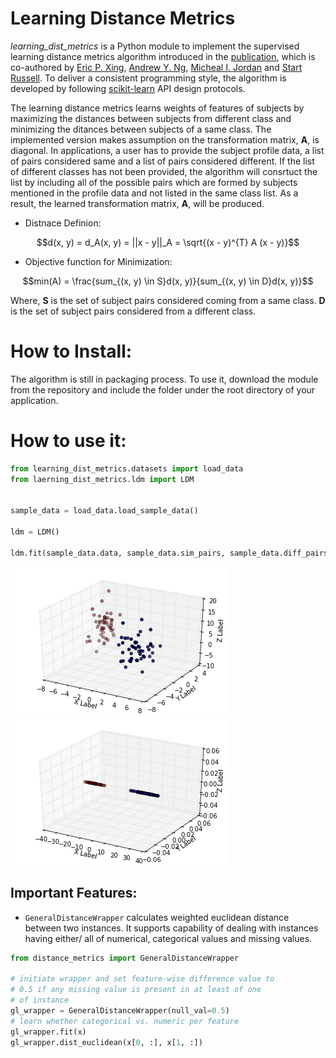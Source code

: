 Learning Distance Metrics
=========================
*learning_dist_metrics* is a Python module to implement the supervised learning distance metrics algorithm introduced in
the [publication](http://ai.stanford.edu/~ang/papers/nips02-metric.pdf), which is co-authored by [Eric P. Xing](), [Andrew Y. Ng](), [Micheal I. Jordan]() and [Start Russell](). To deliver a consistent programming style, the algorithm is developed by following [scikit-learn](http://orbi.ulg.ac.be/bitstream/2268/154357/1/paper.pdf) API design protocols.

The learning distance metrics learns weights of features of subjects by maximizing the distances between subjects from different class and minimizing the ditances between subjects of a same class. The implemented version makes assumption on the transformation matrix, **A**, is diagonal. In applications, a user has to provide the subject profile data, a list of pairs considered same and a list of pairs considered different. If the list of different classes has not been provided, the algorithm will consrtuct the list by including all of the possible pairs which are formed by subjects mentioned in the profile data and not listed in the same class list. As a result, the learned transformation matrix, **A**, will be produced.

* Distnace Definion:
```math
d(x, y) = d_A(x, y) = ||x - y||_A = \sqrt{(x - y)^{T} A (x - y)}
```
* Objective function for Minimization:
```math
min(A) = \frac{sum_{(x, y) \in S}d(x, y)}{sum_{(x, y) \in D}d(x, y)}
```
Where, **S** is the set of subject pairs considered coming from a same class. **D** is the set of subject pairs considered from a different class.

How to Install:
===============
The algorithm is still in packaging process. To use it, download the module from the repository and include the folder under the root directory of your application.


How to use it:
==============
```python
from learning_dist_metrics.datasets import load_data
from laerning_dist_metrics.ldm import LDM


sample_data = load_data.load_sample_data()

ldm = LDM()

ldm.fit(sample_data.data, sample_data.sim_pairs, sample_data.diff_pairs)
```
![3D Scatterplots of 2 Clusters in the original space](/doc/images/2clusters_3d_origin.png)
![3D Scatterplots of 2 Clusters in the transformed Space](/doc/images/2clusters_3d_fitted.png)

## Important Features:
* `GeneralDistanceWrapper` calculates weighted euclidean distance between two
instances. It supports capability of dealing with instances having either/ all of numerical, categorical values and missing values.

```python
from distance_metrics import GeneralDistanceWrapper

# initiate wrapper and set feature-wise difference value to
# 0.5 if any missing value is present in at least of one
# of instance
gl_wrapper = GeneralDistanceWrapper(null_val=0.5)
# learn whether categorical vs. numeric per feature
gl_wrapper.fit(x)
gl_wrapper.dist_euclidean(x[0, :], x[1, :])
```
